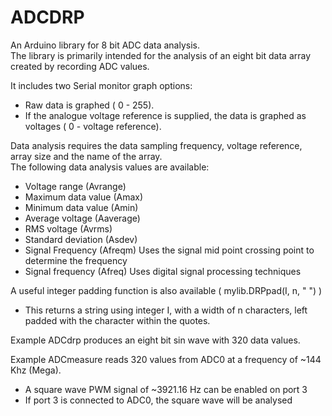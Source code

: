 # ADCDRP
An Arduino library for 8 bit ADC data analysis.  
The library is primarily intended for the analysis of an eight bit data array created by recording ADC values.  

It includes two Serial monitor graph options:  
  - Raw data is graphed ( 0 - 255).  
  - If the analogue voltage reference is supplied, the data is graphed as voltages ( 0 - voltage reference).  

Data analysis requires the data sampling frequency, voltage reference, array size and the name of the array.  
The following data analysis values are available:  
  - Voltage range (Avrange)  
  - Maximum data value (Amax)  
  - Minimum data value (Amin)  
  - Average voltage (Aaverage)  
  - RMS voltage (Avrms)  
  - Standard deviation (Asdev)  
  - Signal Frequency (Afreqm)  Uses the signal mid point crossing point to determine the frequency  
  - Signal frequency (Afreq)   Uses digital signal processing techniques   

A useful integer padding function is also available ( mylib.DRPpad(I, n, " ") )  
  - This returns a string using integer I, with a width of n characters, left padded with the character within the quotes.  

Example ADCdrp produces an eight bit sin wave with 320 data values.  

Example ADCmeasure reads 320 values from ADC0 at a frequency of ~144 Khz (Mega).
  - A square wave PWM signal of ~3921.16 Hz can be enabled on port 3  
  - If port 3 is connected to ADC0, the square wave will be analysed  
